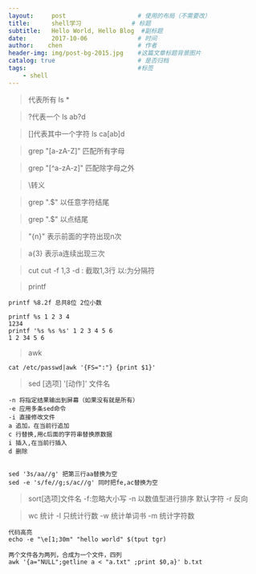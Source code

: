 ```yaml
---
layout:     post                    # 使用的布局（不需要改）
title:      shell学习              # 标题 
subtitle:   Hello World, Hello Blog  #副标题
date:       2017-10-06              # 时间
author:    chen                     # 作者
header-img: img/post-bg-2015.jpg    #这篇文章标题背景图片
catalog: true                       # 是否归档
tags:                               #标签
    - shell
---
```




> 代表所有   ls *

> ?代表一个   ls ab?d

> []代表其中一个字符 ls ca[ab]d

> grep "[a-zA-Z]" 匹配所有字母


> grep "[^a-zA-z]" 匹配除字母之外

> \转义

> grep ".$" 以任意字符结尾

> grep "\.$" 以点结尾


> "\{n\}" 表示前面的字符出现n次

> a\{3\} 表示a连续出现三次




> cut
cut -f 1,3 -d :  截取1,3行 以:为分隔符

> printf


```
printf %8.2f 总共8位 2位小数

printf %s 1 2 3 4
1234 
printf '%s %s %s' 1 2 3 4 5 6
1 2 34 5 6
```


> awk


```
cat /etc/passwd|awk '{FS=":"} {print $1}'
```



> sed [选项] '[动作]' 文件名


```
-n 将指定结果输出到屏幕（如果没有就是所有）
-e 应用多条sed命令
-i 直接修改文件
a 追加，在当前行追加
c 行替换,用c后面的字符串替换原数据
i 插入,在当前行插入
d 删除


sed '3s/aa//g' 把第三行aa替换为空
sed -e 's/fe//g;s/ac//g' 同时把fe,ac替换为空
```


> sort[选项]文件名
-f:忽略大小写
-n 以数值型进行排序 默认字符
-r 反向

> wc 统计
-l 只统计行数
-w 统计单词书
-m 统计字符数


```
代码高亮
echo -e "\e[1;30m" "hello world" $(tput tgr)
```

```
两个文件各为两列，合成为一个文件，四列
awk '{a="NULL";getline a < "a.txt" ;print $0,a}' b.txt
```